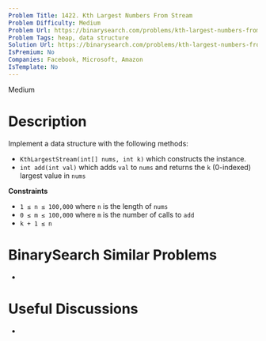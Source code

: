 ```yaml
---
Problem Title: 1422. Kth Largest Numbers From Stream
Problem Difficulty: Medium
Problem Url: https://binarysearch.com/problems/kth-largest-numbers-from-stream/
Problem Tags: heap, data structure
Solution Url: https://binarysearch.com/problems/kth-largest-numbers-from-stream/solutions/
IsPremium: No
Companies: Facebook, Microsoft, Amazon
IsTemplate: No
---
```


<span style="color: ;">Medium</span>

# Description

Implement a data structure with the following methods:

- `KthLargestStream(int[] nums, int k)` which constructs the instance.
- `int add(int val)` which adds `val` to `nums` and returns the `k` (0-indexed) largest value in `nums`

**Constraints**
- `1 ≤ n ≤ 100,000` where `n` is the length of `nums`
- `0 ≤ m ≤ 100,000` where `m` is the number of calls to `add`
- `k + 1 ≤ n`

# BinarySearch Similar Problems

- []()

# Useful Discussions

- []()
